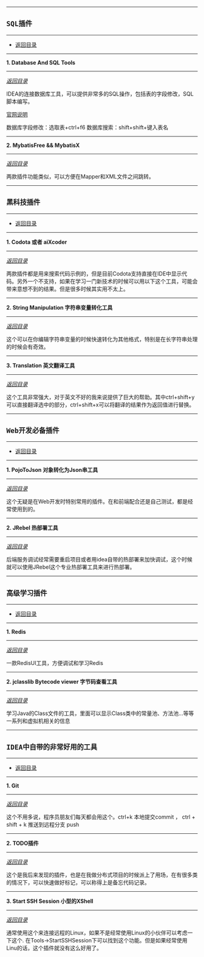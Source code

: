 
 ---
 
 <a id="_1"></a>
 
 ## `SQL插件`
 
 --- 
 
 - <a href="#_top" rel="nofollow" target="_self">返回目录</a>
 
 ---
 
 <a id="_1.1"></a>
 
 **1. Database And SQL Tools**
 
 --- 
 
 *<a href="#_top" rel="nofollow" target="_self">返回目录</a>*
 
IDEA的连接数据库工具，可以提供非常多的SQL操作，包括表的字段修改，SQL脚本编写。

[官网说明](https://www.jetbrains.com/datagrip/features/)

数据库字段修改：选取表+ctrl+f6
数据库搜索：shift+shift+键入表名

---

<a id="_1.2"></a>

**2. MybatisFree && MybatisX**

--- 

*<a href="#_top" rel="nofollow" target="_self">返回目录</a>*

两款插件功能类似，可以方便在Mapper和XML文件之间跳转。

---

<a id="_2"></a>

## `黑科技插件`

--- 

- <a href="#_top" rel="nofollow" target="_self">返回目录</a>

---

<a id="_2.1"></a>

**1. Codota 或者 aiXcoder**

--- 

*<a href="#_top" rel="nofollow" target="_self">返回目录</a>*

两款插件都是用来搜索代码示例的，但是目前Codota支持直接在IDE中显示代码。另外一个不支持，如果在学习一门新技术的时候可以用以下这个工具，可能会带来意想不到的结果。但是很多时候其实用不太上。

---

<a id="_2.2"></a>

**2. String Manipulation 字符串变量转化工具**

--- 

*<a href="#_top" rel="nofollow" target="_self">返回目录</a>*

这个可以在你编辑字符串变量的时候快速转化为其他格式，特别是在长字符串处理的时候会有奇效。

---

<a id="_2.3"></a>

**3. Translation 英文翻译工具**

--- 

*<a href="#_top" rel="nofollow" target="_self">返回目录</a>*

这个工具非常强大，对于英文不好的我来说提供了巨大的帮助。其中ctrl+shift+y可以直接翻译选中的部分，ctrl+shift+x可以将翻译的结果作为返回值进行替换。

---

<a id="_3"></a>

## `Web开发必备插件`

--- 

- <a href="#_top" rel="nofollow" target="_self">返回目录</a>

---

<a id="_3.1"></a>

**1. PojoToJson 对象转化为Json串工具**

--- 

*<a href="#_top" rel="nofollow" target="_self">返回目录</a>*

这个无疑是在Web开发时特别常用的插件。在和前端配合还是自己测试，都是经常使用到的。

---

<a id="_3.2"></a>

**2. JRebel 热部署工具**

--- 

*<a href="#_top" rel="nofollow" target="_self">返回目录</a>*

后端服务调试经常需要重启项目或者用idea自带的热部署来加快调试，这个时候就可以使用JRebel这个专业热部署工具来进行热部署。

---

<a id="_4"></a>

## `高级学习插件`

--- 

- <a href="#_top" rel="nofollow" target="_self">返回目录</a>

---

<a id="_4.1"></a>

**1. Redis**

--- 

*<a href="#_top" rel="nofollow" target="_self">返回目录</a>*

一款RedisUI工具，方便调试和学习Redis

---

<a id="_4.2"></a>

**2. jclasslib Bytecode viewer 字节码查看工具**

--- 

*<a href="#_top" rel="nofollow" target="_self">返回目录</a>*

学习Java的Class文件的工具，里面可以显示Class类中的常量池、方法池...等等一系列和虚拟机相关的信息

---

<a id="_5"></a>

## `IDEA中自带的非常好用的工具`

--- 

- <a href="#_top" rel="nofollow" target="_self">返回目录</a>

---

<a id="_5.1"></a>

**1. Git**

--- 

*<a href="#_top" rel="nofollow" target="_self">返回目录</a>*

这个不用多说，程序员朋友们每天都会用这个。ctrl+k 本地提交commit ， ctrl + shift + k 推送到远程分支 push

---

<a id="_5.2"></a>

**2. TODO插件**

--- 

*<a href="#_top" rel="nofollow" target="_self">返回目录</a>*

这个是我后来发现的插件，也是在我做分布式项目的时候派上了用场，在有很多类的情况下，可以快速做好标记，可以称得上是备忘代码记录。

---

<a id="_5.3"></a>

**3. Start SSH Session 小型的XShell**

--- 

*<a href="#_top" rel="nofollow" target="_self">返回目录</a>*

通常使用这个来连接远程的Linux，如果不是经常使用Linux的小伙伴可以考虑一下这个. 在Tools->StartSSHSession下可以找到这个功能。但是如果经常使用Linu的话，这个插件就没有这么好用了。



